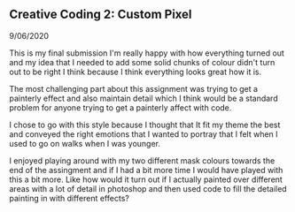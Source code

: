 ## Creative Coding 2: Custom Pixel

9/06/2020

This is my final submission I'm really happy with how everything turned out and my idea that I needed to add some solid chunks of colour didn't turn out to be right I think because I think everything looks great how it is.

The most challenging part about this assignment was trying to get a painterly effect and also maintain detail which I think would be a standard problem for anyone trying to get a painterly affect with code.

I chose to go with this style because I thought that It fit my theme the best and conveyed the right emotions that I wanted to portray that I felt when I used to go on walks when I was younger.

I enjoyed playing around with my two different mask colours towards the end of the assingment and if I had a bit more time I would have played with this a bit more. Like how would it turn out if I actually painted over different areas with a lot of detail in photoshop and then used code to fill the detailed painting in with different effects?
